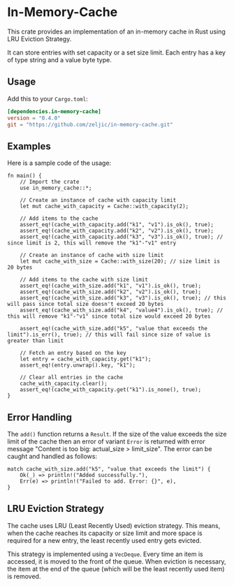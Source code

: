 # In-Memory-Cache

This crate provides an implementation of an in-memory cache in Rust using LRU Eviction Strategy.

It can store entries with set capacity or a set size limit. Each entry has a key of type string and a value byte type.

## Usage

Add this to your `Cargo.toml`:

```toml
[dependencies.in-memory-cache]
version = "0.4.0"
git = "https://github.com/zeljic/in-memory-cache.git"
```

## Examples

Here is a sample code of the usage:

```rust,no_run
fn main() {
    // Import the crate
    use in_memory_cache::*;

    // Create an instance of cache with capacity limit
    let mut cache_with_capacity = Cache::with_capacity(2);

    // Add items to the cache
    assert_eq!(cache_with_capacity.add("k1", "v1").is_ok(), true);
    assert_eq!(cache_with_capacity.add("k2", "v2").is_ok(), true);
    assert_eq!(cache_with_capacity.add("k3", "v3").is_ok(), true); // since limit is 2, this will remove the "k1"-"v1" entry

    // Create an instance of cache with size limit 
    let mut cache_with_size = Cache::with_size(20); // size limit is 20 bytes

    // Add items to the cache with size limit
    assert_eq!(cache_with_size.add("k1", "v1").is_ok(), true);
    assert_eq!(cache_with_size.add("k2", "v2").is_ok(), true); 
    assert_eq!(cache_with_size.add("k3", "v3").is_ok(), true); // this will pass since total size doesn't exceed 20 bytes
    assert_eq!(cache_with_size.add("k4", "value4").is_ok(), true); // this will remove "k1"-"v1" since total size would exceed 20 bytes

    assert_eq!(cache_with_size.add("k5", "value that exceeds the limit").is_err(), true); // this will fail since size of value is greater than limit

    // Fetch an entry based on the key
    let entry = cache_with_capacity.get("k1");
    assert_eq!(entry.unwrap().key, "k1");

    // Clear all entries in the cache
    cache_with_capacity.clear();
    assert_eq!(cache_with_capacity.get("k1").is_none(), true);
}
```

## Error Handling

The `add()` function returns a `Result`. If the size of the value exceeds the size limit of the cache then an error of variant `Error` is returned with error message "Content is too big: actual_size > limit_size". The error can be caught and handled as follows:

```rust,no_run
match cache_with_size.add("k5", "value that exceeds the limit") {
    Ok(_) => println!("Added successfully."),
    Err(e) => println!("Failed to add. Error: {}", e),
}
```

## LRU Eviction Strategy

The cache uses LRU (Least Recently Used) eviction strategy. This means, when the cache reaches its capacity or size limit and more space is required for a new entry, the least recently used entry gets evicted. 

This strategy is implemented using a `VecDeque`. Every time an item is accessed, it is moved to the front of the queue. When eviction is necessary, the item at the end of the queue (which will be the least recently used item) is removed.
